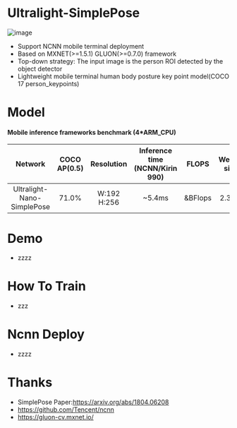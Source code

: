 # Ultralight-SimplePose
![image](https://github.com/dog-qiuqiu/Ultralight-SimplePose/blob/master/data/demo.gif)

* Support NCNN mobile terminal deployment
* Based on MXNET(>=1.5.1) GLUON(>=0.7.0) framework
* Top-down strategy: The input image is the person ROI detected by the object detector
* Lightweight mobile terminal human body posture key point model(COCO 17 person_keypoints)
# Model 
#### Mobile inference frameworks benchmark (4*ARM_CPU)
Network|COCO AP(0.5)|Resolution|Inference time (NCNN/Kirin 990)|FLOPS|Weight size
:---:|:---:|:---:|:---:|:---:|:---:
Ultralight-Nano-SimplePose|71.0%|W:192 H:256|~5.4ms|&BFlops|2.3MB
# Demo
* zzzz
# How To Train
* zzz
# Ncnn Deploy
* zzzz
# Thanks
* SimplePose Paper:https://arxiv.org/abs/1804.06208
* https://github.com/Tencent/ncnn
* https://gluon-cv.mxnet.io/
